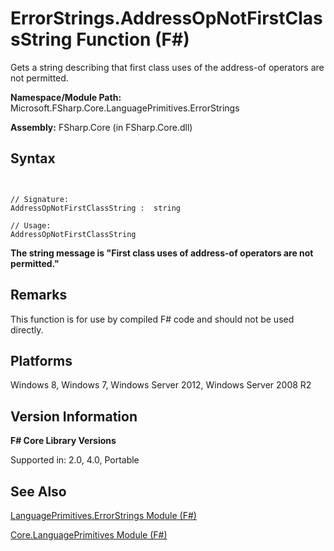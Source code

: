 # ErrorStrings.AddressOpNotFirstClassString Function (F#)

Gets a string describing that first class uses of the address-of operators are not permitted.

**Namespace/Module Path:** Microsoft.FSharp.Core.LanguagePrimitives.ErrorStrings

**Assembly:** FSharp.Core (in FSharp.Core.dll)


## Syntax


```


// Signature:
AddressOpNotFirstClassString :  string

// Usage:
AddressOpNotFirstClassString

```


**The string message is "First class uses of address-of operators are not permitted."**
## Remarks
This function is for use by compiled F# code and should not be used directly.


## Platforms
Windows 8, Windows 7, Windows Server 2012, Windows Server 2008 R2


## Version Information
**F# Core Library Versions**

Supported in: 2.0, 4.0, Portable




## See Also
[LanguagePrimitives.ErrorStrings Module &#40;F&#35;&#41;](LanguagePrimitives.ErrorStrings-Module-%28FSharp%29.md)

[Core.LanguagePrimitives Module &#40;F&#35;&#41;](Core.LanguagePrimitives-Module-%28FSharp%29.md)

